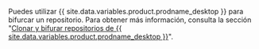 Puedes utilizar {{ site.data.variables.product.prodname_desktop }} para bifurcar un repositorio. Para obtener más información, consulta la sección "[Clonar y bifurar repositorios de {{ site.data.variables.product.prodname_desktop }}](/desktop/contributing-to-projects/cloning-and-forking-repositories-from-github-desktop)".
